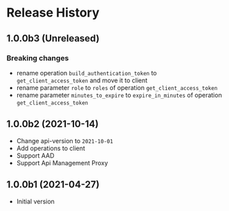 # Release History

## 1.0.0b3 (Unreleased)

### Breaking changes

- rename operation `build_authentication_token` to `get_client_access_token` and move it to client
- rename parameter `role` to `roles` of operation `get_client_access_token`
- rename parameter `minutes_to_expire` to `expire_in_minutes` of operation `get_client_access_token`

## 1.0.0b2 (2021-10-14)

- Change api-version to `2021-10-01`  
- Add operations to client
- Support AAD
- Support Api Management Proxy

## 1.0.0b1 (2021-04-27)

- Initial version

